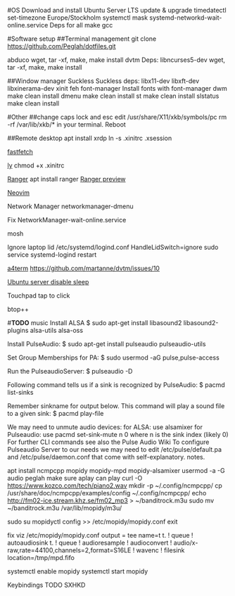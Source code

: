 #OS
Download and install Ubuntu Server LTS
update & upgrade
timedatectl set-timezone Europe/Stockholm
systemctl mask systemd-networkd-wait-online.service
Deps for all
make gcc

#Software setup
##Terminal management
git clone https://github.com/Peglah/dotfiles.git

abduco
wget, tar -xf, make, make install
dvtm
Deps: libncurses5-dev
wget, tar -xf, make, make install

##Window manager
Suckless
Suckless deps: libx11-dev libxft-dev libxinerama-dev xinit feh font-manager
Install fonts with font-manager
dwm
make clean install
dmenu
make clean install
st
make clean install
slstatus
make clean install

#Other
##change caps lock and esc
edit /usr/share/X11/xkb/symbols/pc
rm -rf /var/lib/xkb/* in your terminal.
Reboot

##Remote desktop
apt install xrdp
ln -s .xinitrc .xsession

[fastfetch](https://github.com/LinusDierheimer/fastfetch)

[ly](https://github.com/fairyglade/ly)
chmod +x .xinitrc

[Ranger](https://github.com/ranger/ranger)
apt install ranger
[Ranger preview](https://github.com/ranger/ranger/wiki/Video-Previews)

[Neovim](https://neovim.io/)

Network Manager
networkmanager-dmenu

Fix NetworkManager-wait-online.service

mosh

Ignore laptop lid
/etc/systemd/logind.conf
HandleLidSwitch=ignore
sudo service systemd-logind restart

[a4term](https://a4term.com/)
https://github.com/martanne/dvtm/issues/10

[Ubuntu server disable sleep](https://linux-tips.us/how-to-disable-sleep-and-hibernation-on-ubuntu-server/)

Touchpad tap to click

btop++



#**TODO**
music
Install ALSA
$ sudo apt-get install libasound2 libasound2-plugins alsa-utils alsa-oss

Install PulseAudio:
$ sudo apt-get install pulseaudio pulseaudio-utils

Set Group Memberships for PA:
$ sudo usermod -aG pulse,pulse-access <username>

Run the PulseaudioServer:
$ pulseaudio -D

Following command tells us if a sink is recognized by PulseAudio:
$ pacmd list-sinks

Remember sinkname for output below.
This command will play a sound file to a given sink:
$ pacmd play-file <filename> <sinkname>

We may need to unmute audio devices:
for ALSA: use alsamixer
for Pulseaudio: use pacmd set-sink-mute n 0 where n is the sink index (likely 0)
For further CLI commands see also the Pulse Audio Wiki
To configure Pulseaudio Server to our needs we may need to edit /etc/pulse/default.pa and /etc/pulse/daemon.conf that come with self-explanatory. notes.


apt install ncmpcpp mopidy mopidy-mpd mopidy-alsamixer
usermod -a -G audio peglah
make sure aplay can play
curl -O https://www.kozco.com/tech/piano2.wav
mkdir -p ~/.config/ncmpcpp/
cp /usr/share/doc/ncmpcpp/examples/config ~/.config/ncmpcpp/
echo http://fm02-ice.stream.khz.se/fm02_mp3 > ~/banditrock.m3u
sudo mv ~/banditrock.m3u /var/lib/mopidy/m3u/

sudo su
mopidyctl config >> /etc/mopidy/mopidy.conf
exit

fix viz
/etc/mopidy/mopidy.conf
output = tee name=t t. ! queue ! autoaudiosink t. ! queue ! audioresample ! audioconvert ! audio/x-raw,rate=44100,channels=2,format=S16LE ! wavenc ! filesink location=/tmp/mpd.fifo

systemctl enable mopidy
systemctl start mopidy

Keybindings
TODO SXHKD
